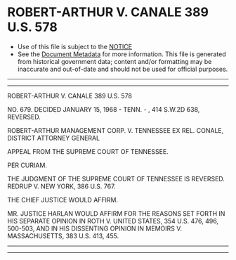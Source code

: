 ---
---

# ROBERT-ARTHUR V. CANALE 389 U.S. 578

* Use of this file is subject to the [NOTICE](https://github.com/publicdocs/notice/blob/master/NOTICE)
* See the [Document Metadata](../../../) for more information.
  This file is generated from historical government data; content and/or formatting may be inaccurate and out-of-date and should not be used for official purposes.

----------
----------

ROBERT-ARTHUR V. CANALE 389 U.S. 578

NO. 679.  DECIDED JANUARY 15, 1968 - TENN. - , 414 S.W.2D 638, REVERSED.

ROBERT-ARTHUR MANAGEMENT CORP. V. TENNESSEE EX REL. CONALE, DISTRICT ATTORNEY GENERAL

APPEAL FROM THE SUPREME COURT OF TENNESSEE.

PER CURIAM.

THE JUDGMENT OF THE SUPREME COURT OF TENNESSEE IS REVERSED.  REDRUP V. NEW YORK, 386 U.S. 767.

THE CHIEF JUSTICE WOULD AFFIRM.

MR. JUSTICE HARLAN WOULD AFFIRM FOR THE REASONS SET FORTH IN HIS SEPARATE OPINION IN ROTH V. UNITED STATES, 354 U.S. 476, 496, 500-503, AND IN HIS DISSENTING OPINION IN MEMOIRS V. MASSACHUSETTS, 383 U.S. 413, 455.


----------
----------

